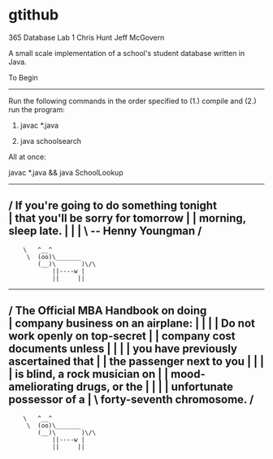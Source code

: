 gtithub
=======

365 Database
Lab 1
Chris Hunt
Jeff McGovern

A small scale implementation of a school's student database written in Java.

To Begin

------

Run the following commands in the order specified to (1.) compile and (2.) run 
the program:

1. javac *.java

2. java schoolsearch 

All at once: 

javac *.java && java SchoolLookup

 _________________________________________ 
/ If you're going to do something tonight \
| that you'll be sorry for tomorrow       |
| morning, sleep late.                    |
|                                         |
\ -- Henny Youngman                       /
 ----------------------------------------- 
        \   ^__^
         \  (oo)\_______
            (__)\       )\/\
                ||----w |
                ||     ||
 ______________________________________ 
/ The Official MBA Handbook on doing   \
| company business on an airplane:     |
|                                      |
| Do not work openly on top-secret     |
| company cost documents unless        |
|                                      |
| you have previously ascertained that |
| the passenger next to you            |
|                                      |
| is blind, a rock musician on         |
| mood-ameliorating drugs, or the      |
|                                      |
| unfortunate possessor of a           |
\ forty-seventh chromosome.            /
 -------------------------------------- 
        \   ^__^
         \  (oo)\_______
            (__)\       )\/\
                ||----w |
                ||     ||
